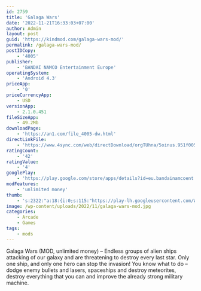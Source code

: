 ```yaml
---
id: 2759
title: 'Galaga Wars'
date: '2022-11-21T16:33:03+07:00'
author: Admin
layout: post
guid: 'https://kindmod.com/galaga-wars-mod/'
permalink: /galaga-wars-mod/
postIDCopy:
    - '4005'
publisher:
    - 'BANDAI NAMCO Entertainment Europe'
operatingSystem:
    - 'Android 4.3'
priceApp:
    - '0'
priceCurrencyApp:
    - USD
versionApp:
    - 2.1.0.451
fileSizeApp:
    - 49.2Mb
downloadPage:
    - 'https://an1.com/file_4005-dw.html'
directLinkFile:
    - 'https://www.4sync.com/web/directDownload/orgTUhna/5oinus.951f00566f6481a577e8dcff353183c3'
ratingCount:
    - '42'
ratingValue:
    - '4'
googlePlay:
    - 'https://play.google.com/store/apps/details?id=eu.bandainamcoent.galagawars'
modFeatures:
    - 'unlimited money'
thumb:
    - 's:2322:"a:18:{i:0;s:115:"https://play-lh.googleusercontent.com/WgYVgkl7oVe3SCyYN2y6eyLVLxX1zIeH9A-qhnb8_gXDNa0TncN3IWK_xq0whoisTTE=w526-h296";i:1;s:115:"https://play-lh.googleusercontent.com/Y0CX1jQ1rhN7WIj0ZTQbpEIzFK1WgK6nUycnxdgLr4HPto9qQqHuRp4Wxj7k8bMF4Qg=w526-h296";i:2;s:114:"https://play-lh.googleusercontent.com/4s-SJ_1k6K8dcWPbruYniHZHP6ieXeth-tXGHqRm5WaesPFN9QtTIZdMOa4DhnjVmw=w526-h296";i:3;s:116:"https://play-lh.googleusercontent.com/ORHYMnMW_kJB5I6jAU6s5b6qKjWYeMPn8w5h2PcCOEPC_CM1ph68LW0Td2yR0-2Xdpj8=w526-h296";i:4;s:114:"https://play-lh.googleusercontent.com/qPyAQRM7bK2b1RXw-Ub_mSnpAHUsMNCACUWgEOSeAlXhh4j09QYp4lIuXelouXKJtQ=w526-h296";i:5;s:116:"https://play-lh.googleusercontent.com/22AsQlcLEEt-TZYbYAwXbomaGbLTUZKsifQE42mhiG3J8DRMwqhUh0iDC7V8E0vCFMZi=w526-h296";i:6;s:116:"https://play-lh.googleusercontent.com/WUl4XJmheWELNBCPU8g4cw_StKwXzICRo4TfLeh9DgxAJSx4GkC34Q0nikBV2gQGBzNH=w526-h296";i:7;s:115:"https://play-lh.googleusercontent.com/w0G3lZu5qwojEDUl4-0pGBHA94vZ_rN8DIBen3NM2myGC1qSTrWctBI9NrSy-xjFvzk=w526-h296";i:8;s:115:"https://play-lh.googleusercontent.com/1dKVGjAdKmZlkn3D5z5FB_85CAsCAh9WlYoSo6VZ0fKpDdBe9rRIAm_SIJgqVRQmHwc=w526-h296";i:9;s:115:"https://play-lh.googleusercontent.com/UZsZt83mwhwpS80mrM01TX1eeyMD_KDGEVvmLG0MnG6hKgZOOBv3tp7SYf7UZ-UUeN0=w526-h296";i:10;s:115:"https://play-lh.googleusercontent.com/gxOykmt1ycGIEfoUN6IthK0LGMsepvv6_J6LTDYg42A0M1MDzqPFV25dOd8aX4SHPuU=w526-h296";i:11;s:115:"https://play-lh.googleusercontent.com/3GRJt3qobpdr4tLmw-JiwkhuwwnDjgjeBQV7AK2Y71A2q18fLzZ72hP6QQJwotnbxq4=w526-h296";i:12;s:114:"https://play-lh.googleusercontent.com/AA1xKT8Gi8JsKQT2vfpVc0EfGOi8IpKo0_iw00K59c4p-bkGymUN1s6K5NjTokFvMQ=w526-h296";i:13;s:115:"https://play-lh.googleusercontent.com/QE7zYmOGvdeLDh0H6TmfFdFrT5UuXTjNfDCyqp4q0KtX2TNv8rYtBRztKpZUijaQ0rU=w526-h296";i:14;s:116:"https://play-lh.googleusercontent.com/vEWcdI6thWivP5uahR0LPP2ZpVEI1ccNldkEsB_Q8MYH8xeV3KyGR9e5zISsyuX_pVlK=w526-h296";i:15;s:116:"https://play-lh.googleusercontent.com/kobw55RYOwEEjXLc6ztDJhJFKxtHOOeExCXhS-PnCRBpv0KCFHEOVf0hgMbsQv5WCney=w526-h296";i:16;s:116:"https://play-lh.googleusercontent.com/_TZ650Rx70vqda-YrFE0G_eJjSuAn3vcO3MICPUNalXGVzIX2y6rAP6jtc5LrTIcDrZ1=w526-h296";i:17;s:115:"https://play-lh.googleusercontent.com/UvIQXgi6PhEjQELCHGrVlTeINhGkmpvC_jDm6aO8mh5wAyxBigUTUsyv5lh408KNY-w=w526-h296";}";'
image: /wp-content/uploads/2022/11/galaga-wars-mod.jpg
categories:
    - Arcade
    - Games
tags:
    - mods
---
```


Galaga Wars (MOD, unlimited money) – Endless groups of alien ships attacking of our galaxy and are threatening to destroy every last star. Only one ship, and only one hero can stop the invasion! You know what to do – dodge enemy bullets and lasers, spaceships and destroy meteorites, destroy everything that you can and improve the already strong military machine.